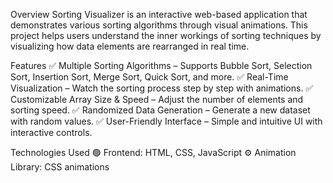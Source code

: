 Overview
Sorting Visualizer is an interactive web-based application that demonstrates various sorting algorithms through visual animations. This project helps users understand the inner workings of sorting techniques by visualizing how data elements are rearranged in real time.

Features
✅ Multiple Sorting Algorithms – Supports Bubble Sort, Selection Sort, Insertion Sort, Merge Sort, Quick Sort, and more.
✅ Real-Time Visualization – Watch the sorting process step by step with animations.
✅ Customizable Array Size & Speed – Adjust the number of elements and sorting speed.
✅ Randomized Data Generation – Generate a new dataset with random values.
✅ User-Friendly Interface – Simple and intuitive UI with interactive controls.

Technologies Used
🟢 Frontend: HTML, CSS, JavaScript 
⚙️ Animation Library: CSS animations
